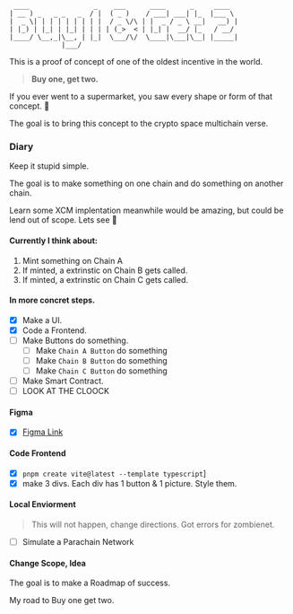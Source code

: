 ```
 ____                _    ___      ____      _     ____
| __ ) _   _ _   _  / |  ( _ )    / ___| ___| |_  |___ \
|  _ \| | | | | | | | |  / _ \/\ | |  _ / _ \ __|   __) |
| |_) | |_| | |_| | | | | (_>  < | |_| |  __/ |_   / __/
|____/ \__,_|\__, | |_|  \___/\/  \____|\___|\__| |_____|
             |___/
```

This is a proof of concept of one of the oldest incentive in the world.

> **Buy one, get two.**

If you ever went to a supermarket, you saw every shape or form of that concept. 🦥

The goal is to bring this concept to the crypto space multichain verse.

### Diary

Keep it stupid simple.

The goal is to make something on one chain and do something on another chain.

Learn some XCM implentation meanwhile would be amazing, but could be lend out of scope.
Lets see 🦥

#### Currently I think about:

1. Mint something on Chain A
2. If minted, a extrinstic on Chain B gets called.
3. If minted, a extrinstic on Chain C gets called.

#### In more concret steps.

- [x] Make a UI.
- [x] Code a Frontend.
- [ ] Make Buttons do something.
  - [ ] Make `Chain A Button` do something
  - [ ] Make `Chain B Button` do something
  - [ ] Make `Chain C Button` do something
- [ ] Make Smart Contract.
- [ ] LOOK AT THE CLOOCK

#### Figma

- [x] [Figma Link](https://www.figma.com/file/GLshGEMxcTxy423xP9OG24/Untitled?type=design&node-id=1%3A2&mode=design&t=sX5MFYcgAVUmbXyf-1)

#### Code Frontend

- [x] `pnpm create vite@latest --template typescript`]
- [x] make 3 divs. Each div has 1 button & 1 picture. Style them.

#### Local Enviorment

> This will not happen, change directions. Got errors for zombienet.

- [ ] Simulate a Parachain Network

#### Change Scope, Idea

The goal is to make a Roadmap of success.

My road to Buy one get two.
